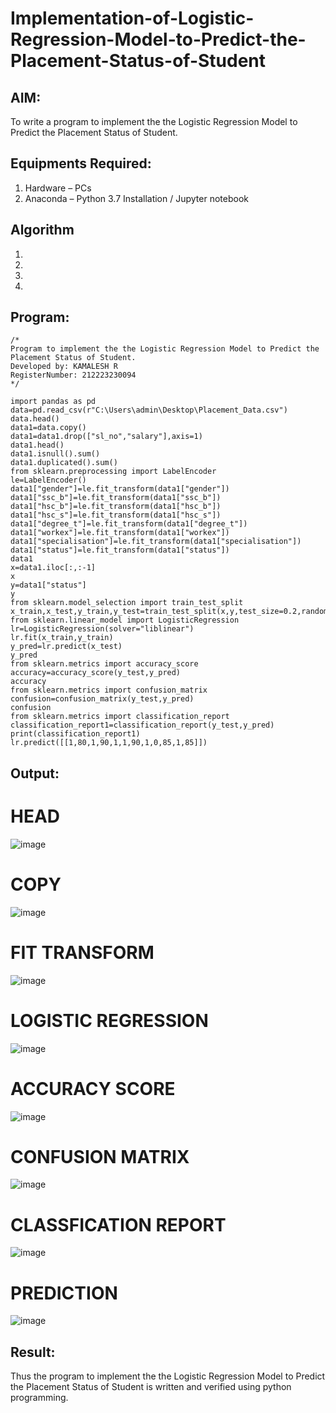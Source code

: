 # Implementation-of-Logistic-Regression-Model-to-Predict-the-Placement-Status-of-Student

## AIM:
To write a program to implement the the Logistic Regression Model to Predict the Placement Status of Student.

## Equipments Required:
1. Hardware – PCs
2. Anaconda – Python 3.7 Installation / Jupyter notebook

## Algorithm
1. 
2. 
3. 
4. 

## Program:
```
/*
Program to implement the the Logistic Regression Model to Predict the Placement Status of Student.
Developed by: KAMALESH R
RegisterNumber: 212223230094
*/
```
```
import pandas as pd
data=pd.read_csv(r"C:\Users\admin\Desktop\Placement_Data.csv")
data.head()
data1=data.copy()
data1=data1.drop(["sl_no","salary"],axis=1)
data1.head()
data1.isnull().sum()
data1.duplicated().sum()
from sklearn.preprocessing import LabelEncoder
le=LabelEncoder()
data1["gender"]=le.fit_transform(data1["gender"])
data1["ssc_b"]=le.fit_transform(data1["ssc_b"])
data1["hsc_b"]=le.fit_transform(data1["hsc_b"])
data1["hsc_s"]=le.fit_transform(data1["hsc_s"])
data1["degree_t"]=le.fit_transform(data1["degree_t"])
data1["workex"]=le.fit_transform(data1["workex"])
data1["specialisation"]=le.fit_transform(data1["specialisation"])
data1["status"]=le.fit_transform(data1["status"])
data1
x=data1.iloc[:,:-1]
x
y=data1["status"]
y
from sklearn.model_selection import train_test_split
x_train,x_test,y_train,y_test=train_test_split(x,y,test_size=0.2,random_state=0)
from sklearn.linear_model import LogisticRegression
lr=LogisticRegression(solver="liblinear")
lr.fit(x_train,y_train)
y_pred=lr.predict(x_test)
y_pred
from sklearn.metrics import accuracy_score
accuracy=accuracy_score(y_test,y_pred)
accuracy
from sklearn.metrics import confusion_matrix
confusion=confusion_matrix(y_test,y_pred)
confusion
from sklearn.metrics import classification_report
classification_report1=classification_report(y_test,y_pred)
print(classification_report1)
lr.predict([[1,80,1,90,1,1,90,1,0,85,1,85]])
```
## Output:

# HEAD
![image](https://github.com/user-attachments/assets/d5be98f1-b2dc-40e7-9576-09d310daa542)

# COPY
![image](https://github.com/user-attachments/assets/5cf1d465-0c79-4beb-be61-723288a1456c)

# FIT TRANSFORM
![image](https://github.com/user-attachments/assets/27b50305-e380-4087-96f7-4346db5fd03f)

# LOGISTIC REGRESSION 
![image](https://github.com/user-attachments/assets/26cb7cd4-5c99-4ba4-b3c1-3ac4f755d7a0)

# ACCURACY SCORE
![image](https://github.com/user-attachments/assets/4e5ef3fb-d87d-4af4-9260-58b086512b0a)

# CONFUSION MATRIX
![image](https://github.com/user-attachments/assets/d2d08a6e-c918-4161-9665-0db26c0fec06)

# CLASSFICATION REPORT
![image](https://github.com/user-attachments/assets/2b5c2137-5901-4a58-a629-eb5018b23890)

# PREDICTION
![image](https://github.com/user-attachments/assets/949aebd5-531e-4f59-b2c8-82db99b9f3fa)


## Result:
Thus the program to implement the the Logistic Regression Model to Predict the Placement Status of Student is written and verified using python programming.
